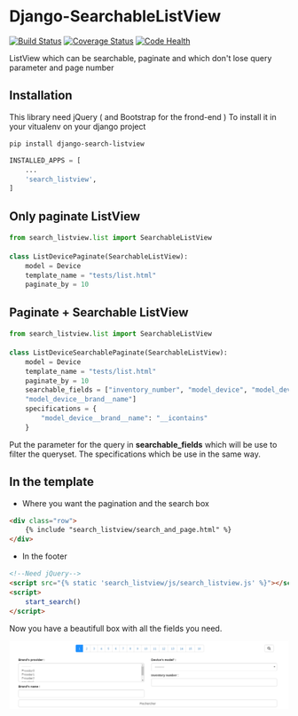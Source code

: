Django-SearchableListView
=========================

[![Build Status](https://travis-ci.org/SchroterQuentin/django-search-listview.svg?branch=master)](https://travis-ci.org/SchroterQuentin/django-search-listview)
[![Coverage Status](https://coveralls.io/repos/github/SchroterQuentin/Django-SearchableListView/badge.svg)](https://coveralls.io/github/SchroterQuentin/Django-SearchableListView)
[![Code Health](https://landscape.io/github/SchroterQuentin/django-search-listview/master/landscape.svg?style=flat)](https://landscape.io/github/SchroterQuentin/django-search-listview/master)

ListView which can be searchable, paginate and which don't lose query parameter and page number

Installation
------------

This library need jQuery ( and Bootstrap for the frond-end ) 
To install it in your vitualenv on your django project

```{r, engine='bash', count_lines}
pip install django-search-listview
```

```python
INSTALLED_APPS = [
    ...
    'search_listview',
]
```


Only paginate ListView
----------------------

```python
from search_listview.list import SearchableListView

class ListDevicePaginate(SearchableListView):
    model = Device
    template_name = "tests/list.html"
    paginate_by = 10
```
        
Paginate + Searchable ListView
------------------------------

```python
from search_listview.list import SearchableListView

class ListDeviceSearchablePaginate(SearchableListView):
    model = Device
    template_name = "tests/list.html"
    paginate_by = 10
    searchable_fields = ["inventory_number", "model_device", "model_device__brand__provider",
    "model_device__brand__name"]
    specifications = {
        "model_device__brand__name": "__icontains"
    }
```

Put the parameter for the query in **searchable_fields** which will be use to filter the queryset. The specifications which be use in the same way.

In the template
---------------

- Where you want the pagination and the search box

```html
<div class="row">
    {% include "search_listview/search_and_page.html" %}
</div>
```

- In the footer

```html
<!--Need jQuery-->
<script src="{% static 'search_listview/js/search_listview.js' %}"></script>
<script>
    start_search()
</script> 
```

Now you have a beautifull box with all the fields you need.

![Alt tag](/docs/search_box.png?raw=true "Search box")
